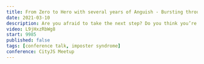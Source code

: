 ```yaml
---
title: From Zero to Hero with several years of Anguish - Bursting through barriers
date: 2021-03-10
description: Are you afraid to take the next step? Do you think you’re not good enough? Or wonder why you were hired in the first place? This is what we call Impostor Syndrome. Did you know some of the most famous, brilliant and amazing people suffer from it? In this talk I will share my experience and thoughts and hopefully help you take that step to become the developer you really want to become.
video: L9jHxzRbWg8
start: 9985
published: false
tags: [conference talk, imposter syndrome]
conference: CityJS Meetup
---
```

